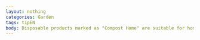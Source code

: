 ```yaml
---
layout: nothing
categories: Garden
tags: tipEN
body: Disposable products marked as "Compost Home" are suitable for home composting. Separate them from other waste and compost them as natural products.
---
```

